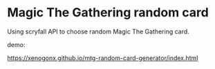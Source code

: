 # Magic The Gathering random card

Using scryfall API to choose random Magic The Gathering card.

demo:

https://xenogonx.github.io/mtg-random-card-generator/index.html
